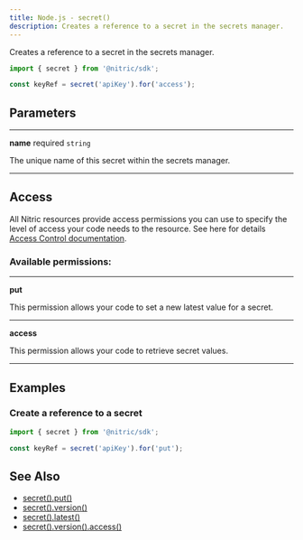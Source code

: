 ```yaml
---
title: Node.js - secret()
description: Creates a reference to a secret in the secrets manager.
---
```


Creates a reference to a secret in the secrets manager.

```javascript
import { secret } from '@nitric/sdk';

const keyRef = secret('apiKey').for('access');
```

## Parameters

---

**name** required `string`

The unique name of this secret within the secrets manager.

---

## Access

All Nitric resources provide access permissions you can use to specify the level of access your code needs to the resource. See here for details [Access Control documentation](../../../../access-control).

### Available permissions:

---

**put**

This permission allows your code to set a new latest value for a secret.

---

**access**

This permission allows your code to retrieve secret values.

---

## Examples

### Create a reference to a secret

```javascript
import { secret } from '@nitric/sdk';

const keyRef = secret('apiKey').for('put');
```

## See Also

- [secret().put()](./secret-put)
- [secret().version()](./secret-version)
- [secret().latest()](./secret-latest)
- [secret().version().access()](./secret-version-access)
